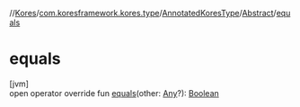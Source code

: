 //[Kores](../../../../index.md)/[com.koresframework.kores.type](../../index.md)/[AnnotatedKoresType](../index.md)/[Abstract](index.md)/[equals](equals.md)

# equals

[jvm]\
open operator override fun [equals](equals.md)(other: [Any](https://kotlinlang.org/api/latest/jvm/stdlib/kotlin/-any/index.html)?): [Boolean](https://kotlinlang.org/api/latest/jvm/stdlib/kotlin/-boolean/index.html)
